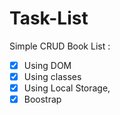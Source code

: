 # Task-List

Simple CRUD Book List :

- [x] Using DOM
- [x] Using classes
- [x] Using Local Storage,
- [x] Boostrap
